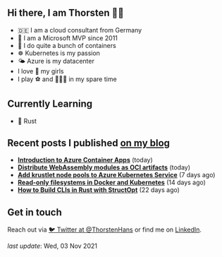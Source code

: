 ## Hi there, I am Thorsten 👋🏼

- 🇩🇪 I am a cloud consultant from Germany
- 🔷 I am a Microsoft MVP since 2011
- 🐳 I do quite a bunch of containers
- ☸️ Kubernetes is my passion
- 🌤 Azure is my datacenter
- I love 💞 my girls
- I play ⚽️ and 🏃🏻‍♂️ in my spare time

## Currently Learning

- 🦀 Rust

## Recent posts I published [on my blog](https://thorsten-hans.com)

- **[Introduction to Azure Container Apps](https://thorsten-hans.com/introduction-to-azure-container-apps/)** (today)
- **[Distribute WebAssembly modules as OCI artifacts](https://thorsten-hans.com/distribute-webassembly-modules-as-oci-artifacts/)** (today)
- **[Add krustlet node pools to Azure Kubernetes Service](https://thorsten-hans.com/add-krustlet-node-pools-to-azure-kubernetes-service/)** (7 days ago)
- **[Read-only filesystems in Docker and Kubernetes](https://thorsten-hans.com/read-only-filesystems-in-docker-and-kubernetes/)** (14 days ago)
- **[How to Build CLIs in Rust with StructOpt](https://thorsten-hans.com/how-to-build-clis-in-rust-with-structopt/)** (22 days ago)

## Get in touch

Reach out via [🐦 Twitter at @ThorstenHans](https://twitter.com/ThorstenHans) or find me on [LinkedIn](https://linkedin.com/in/ThorstenHans).

_last update_: Wed, 03 Nov 2021

